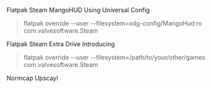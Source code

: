 Flatpak Steam MangoHUD Using Universal Config
 >flatpak override --user --filesystem=xdg-config/MangoHud:ro com.valvesoftware.Steam

Flatpak Steam Extra Drive Introducing
 >flatpak override --user --filesystem=/path/to/your/other/games com.valvesoftware.Steam

Normcap
Upscayl